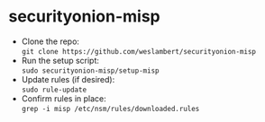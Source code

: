 # securityonion-misp
- Clone the repo:   
`git clone https://github.com/weslambert/securityonion-misp`   
- Run the setup script:   
`sudo securityonion-misp/setup-misp`   
- Update rules (if desired):   
`sudo rule-update`   
- Confirm rules in place:    
`grep -i misp /etc/nsm/rules/downloaded.rules`    
